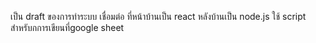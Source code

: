 เป็น draft ของการทำระบบ เชื่อมต่อ ที่หน้าบ้านเป็น react หลังบ้านเป็น node.js ใช้ script สำหรับกการเขียนที่google sheet
